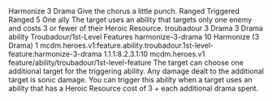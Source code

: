 <ability>
  <name>Harmonize</name>
  <cost>3 Drama</cost>
  <flavor>Give the chorus a little punch.</flavor>
  <keywords>
    <keyword>Ranged</keyword>
  </keywords>
  <type>Triggered</type>
  <distance>Ranged 5</distance>
  <target>One ally</target>
  <trigger>The target uses an ability that targets only one enemy and costs 3 or fewer of their Heroic Resource.</trigger>
  <metadata>
    <class>troubadour</class>
    <cost>3 Drama</cost>
    <cost_amount>3</cost_amount>
    <cost_resource>Drama</cost_resource>
    <feature_type>ability</feature_type>
    <file_dpath>Troubadour/1st-Level Features</file_dpath>
    <item_id>harmonize-3-drama</item_id>
    <item_index>10</item_index>
    <item_name>Harmonize (3 Drama)</item_name>
    <level>1</level>
    <scc>mcdm.heroes.v1:feature.ability.troubadour.1st-level-feature:harmonize-3-drama</scc>
    <scdc>1.1.1:8.2.3.1:10</scdc>
    <source>mcdm.heroes.v1</source>
    <type>feature/ability/troubadour/1st-level-feature</type>
  </metadata>
  <effects>
    <effect type="mundane">The target can choose one additional target for the triggering ability. Any damage dealt to the additional target is sonic damage.</effect>
    <effect type="mundane" cost="Spend 1+ Drama">You can trigger this ability when a target uses an ability that has a Heroic Resource cost of 3 + each additional drama spent.</effect>
  </effects>
</ability>
